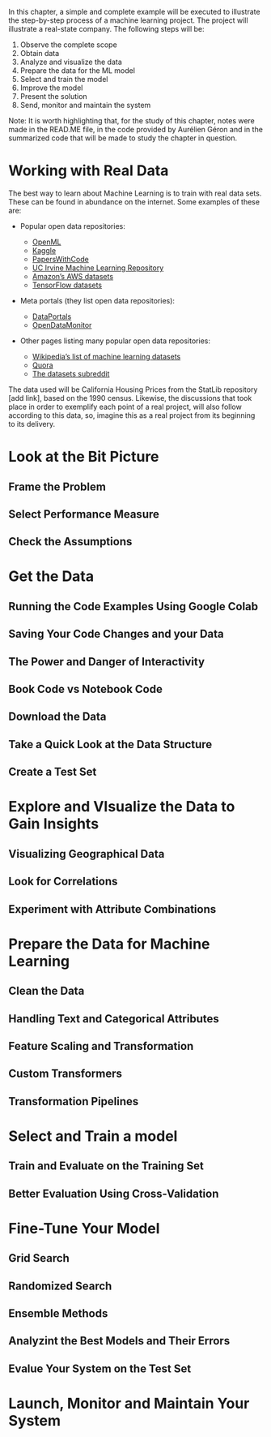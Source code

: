 In this chapter, a simple and complete example will be executed to illustrate the step-by-step process of a machine learning project. The project will illustrate a real-state company. The following steps will be:

1. Observe the complete scope
2. Obtain data
3. Analyze and visualize the data
4. Prepare the data for the ML model
5. Select and train the model
6. Improve the model
7. Present the solution
8. Send, monitor and maintain the system
   
Note: It is worth highlighting that, for the study of this chapter, notes were made in the READ.ME file, in the code provided by Aurélien Géron and in the summarized code that will be made to study the chapter in question.


# Working with Real Data
The best way to learn about Machine Learning is to train with real data sets. These can be found in abundance on the internet. Some examples of these are:

+ Popular open data repositories:
 	+ [OpenML](OpenML.org)
 	+ [Kaggle](Kaggle.com) 
	+ [PapersWithCode](PapersWithCode.com)
 	+ [UC Irvine Machine Learning Repository](https://archive.ics.uci.edu/ml)
 	+ [Amazon’s AWS datasets](https://registry.opendata.aws/)
	+ [TensorFlow datasets](https://tensorflow.org/datasets)

+ Meta portals (they list open data repositories):
	+ [DataPortals](dataportals.org)
	+ [OpenDataMonitor](OpenDataMonitor.eu)


+ Other pages listing many popular open data repositories:
	+ [Wikipedia’s list of machine learning datasets](https://en.wikipedia.org/wiki/List_of_datasets_for_machine-learning_research)
	+ [Quora](quora.com)
	+ [The datasets subreddit](https://www.reddit.com/r/datasets/)

The data used will be California Housing Prices from the StatLib repository [add link], based on the 1990 census. Likewise, the discussions that took place in order to exemplify each point of a real project, will also follow according to this data, so, imagine this as a real project from its beginning to its delivery.


# Look at the Bit Picture
## Frame the Problem
## Select Performance Measure
## Check the Assumptions
	


# Get the Data
## Running the Code Examples Using Google Colab
## Saving Your Code Changes and your Data
## The Power and Danger of Interactivity
## Book Code vs Notebook Code
## Download the Data
## Take a Quick Look at the Data Structure
## Create a Test Set



# Explore and VIsualize the Data to Gain Insights
## Visualizing Geographical Data
## Look for Correlations
## Experiment with Attribute Combinations



# Prepare the Data for Machine Learning
## Clean the Data
## Handling Text and Categorical Attributes
## Feature Scaling and Transformation
## Custom Transformers
## Transformation Pipelines

 
# Select and Train a model
## Train and Evaluate on the Training Set
## Better Evaluation Using Cross-Validation



# Fine-Tune Your Model
## Grid Search
## Randomized Search
## Ensemble Methods
## Analyzint the Best Models and Their Errors
## Evalue Your System on the Test Set



# Launch, Monitor and Maintain Your System


